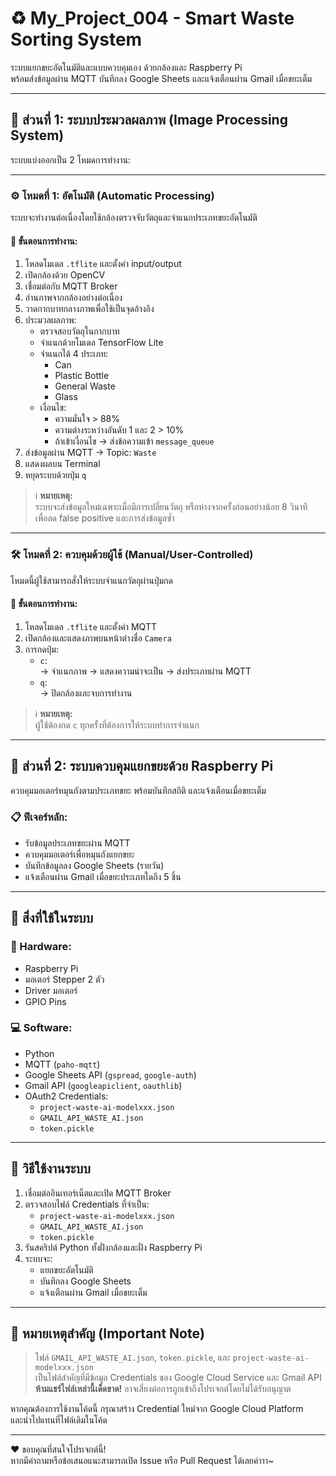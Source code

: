 # ♻️ My_Project_004 - Smart Waste Sorting System

ระบบแยกขยะอัตโนมัติและแบบควบคุมเอง ด้วยกล้องและ Raspberry Pi  
พร้อมส่งข้อมูลผ่าน MQTT บันทึกลง Google Sheets และแจ้งเตือนผ่าน Gmail เมื่อขยะเต็ม

---

## 🔹 ส่วนที่ 1: ระบบประมวลผลภาพ (Image Processing System)

ระบบแบ่งออกเป็น 2 โหมดการทำงาน:

---

### ⚙️ โหมดที่ 1: อัตโนมัติ (Automatic Processing)

ระบบจะทำงานต่อเนื่องโดยใช้กล้องตรวจจับวัตถุและจำแนกประเภทขยะอัตโนมัติ

#### 🧩 ขั้นตอนการทำงาน:
1. โหลดโมเดล `.tflite` และตั้งค่า input/output
2. เปิดกล้องด้วย OpenCV
3. เชื่อมต่อกับ MQTT Broker
4. อ่านภาพจากกล้องอย่างต่อเนื่อง
5. วาดกากบาทกลางภาพเพื่อใช้เป็นจุดอ้างอิง
6. ประมวลผลภาพ:
   - ตรวจสอบวัตถุในกากบาท
   - จำแนกด้วยโมเดล TensorFlow Lite
   - จำแนกได้ 4 ประเภท:  
     - Can  
     - Plastic Bottle  
     - General Waste  
     - Glass  
   - เงื่อนไข:
     - ความมั่นใจ > 88%
     - ความต่างระหว่างอันดับ 1 และ 2 > 10%
     - ถ้าเข้าเงื่อนไข → ส่งข้อความเข้า `message_queue`
7. ส่งข้อมูลผ่าน MQTT → Topic: `Waste`
8. แสดงผลบน Terminal
9. หยุดระบบด้วยปุ่ม `q`

> ℹ️ **หมายเหตุ:**  
> ระบบจะส่งข้อมูลใหม่เฉพาะเมื่อมีการเปลี่ยนวัตถุ หรือห่างจากครั้งก่อนอย่างน้อย 8 วินาที  
> เพื่อลด false positive และการส่งข้อมูลซ้ำ

---

### 🛠️ โหมดที่ 2: ควบคุมด้วยผู้ใช้ (Manual/User-Controlled)

โหมดนี้ผู้ใช้สามารถสั่งให้ระบบจำแนกวัตถุผ่านปุ่มกด

#### 🧩 ขั้นตอนการทำงาน:
1. โหลดโมเดล `.tflite` และตั้งค่า MQTT
2. เปิดกล้องและแสดงภาพบนหน้าต่างชื่อ `Camera`
3. การกดปุ่ม:
   - `c`:  
     → จำแนกภาพ → แสดงความน่าจะเป็น → ส่งประเภทผ่าน MQTT
   - `q`:  
     → ปิดกล้องและจบการทำงาน

> ℹ️ **หมายเหตุ:**  
> ผู้ใช้ต้องกด `c` ทุกครั้งที่ต้องการให้ระบบทำการจำแนก

---

## 🧠 ส่วนที่ 2: ระบบควบคุมแยกขยะด้วย Raspberry Pi

ควบคุมมอเตอร์หมุนถังตามประเภทขยะ พร้อมบันทึกสถิติ และแจ้งเตือนเมื่อขยะเต็ม

### 📋 ฟีเจอร์หลัก:
- รับข้อมูลประเภทขยะผ่าน MQTT
- ควบคุมมอเตอร์เพื่อหมุนถังแยกขยะ
- บันทึกข้อมูลลง Google Sheets (รายวัน)
- แจ้งเตือนผ่าน Gmail เมื่อขยะประเภทใดถึง 5 ชิ้น

---

## 🧰 สิ่งที่ใช้ในระบบ

### 🔧 Hardware:
- Raspberry Pi
- มอเตอร์ Stepper 2 ตัว
- Driver มอเตอร์
- GPIO Pins

### 💻 Software:
- Python
- MQTT (`paho-mqtt`)
- Google Sheets API (`gspread`, `google-auth`)
- Gmail API (`googleapiclient`, `oauthlib`)
- OAuth2 Credentials:
  - `project-waste-ai-modelxxx.json`
  - `GMAIL_API_WASTE_AI.json`
  - `token.pickle`

---

## 🚀 วิธีใช้งานระบบ

1. เชื่อมต่ออินเทอร์เน็ตและเปิด MQTT Broker
2. ตรวจสอบไฟล์ Credentials ที่จำเป็น:
   - `project-waste-ai-modelxxx.json`
   - `GMAIL_API_WASTE_AI.json`
   - `token.pickle`
3. รันสคริปต์ Python ทั้งฝั่งกล้องและฝั่ง Raspberry Pi
4. ระบบจะ:
   - แยกขยะอัตโนมัติ
   - บันทึกลง Google Sheets
   - แจ้งเตือนผ่าน Gmail เมื่อขยะเต็ม

---

## 🔐 หมายเหตุสำคัญ (Important Note)

> ไฟล์ `GMAIL_API_WASTE_AI.json`, `token.pickle`, และ `project-waste-ai-modelxxx.json`  
> เป็นไฟล์สำคัญที่มีข้อมูล Credentials ของ Google Cloud Service และ Gmail API  
> **ห้ามแชร์ไฟล์เหล่านี้เด็ดขาด!** อาจเสี่ยงต่อการถูกเข้าถึงโปรเจกต์โดยไม่ได้รับอนุญาต

หากคุณต้องการใช้งานโค้ดนี้ กรุณาสร้าง Credential ใหม่จาก Google Cloud Platform  
และนำไปแทนที่ไฟล์เดิมในโค้ด

---

❤️ ขอบคุณที่สนใจโปรเจกต์นี้!  
หากมีคำถามหรือข้อเสนอแนะสามารถเปิด Issue หรือ Pull Request ได้เลยค่าาา~
